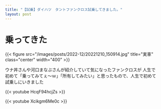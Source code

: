 ```yaml
---
title: "【試乗】ダイハツ　タントファンクロス試乗してきました。"
layout: post
---
```


# 乗ってきた

{{< figure src="/images/posts/2022-12/20221210_150914.jpg" title="実車" class="center" width="400" >}}

ウナ丼さんや河口まなぶさんが紹介していて気になったファンクロスが
人生で初めて「乗ってみてぇ～ｗ」「所有してみたい」と思ったもので、人生で初めて試乗しにいきました

{{< youtube HcqF94hcjZs >}}


{{< youtube Xcikgm6Me0c >}}




